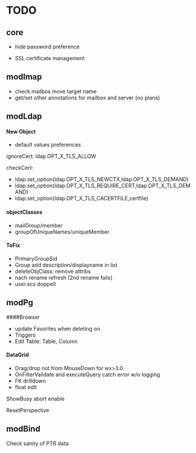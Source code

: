 # TODO

## core

- hide password preference

- SSL certificate management

## modImap

- check mailbox move target name
- get/set other annotations for mailbox and server (no plans)


## modLdap

#### New Object
- default values preferences

ignoreCert:
ldap.OPT_X_TLS_ALLOW

checkCert:
- ldap.set_option(ldap.OPT_X_TLS_NEWCTX,ldap.OPT_X_TLS_DEMAND)
- ldap.set_option(ldap.OPT_X_TLS_REQUIRE_CERT,ldap.OPT_X_TLS_DEMAND)
- ldap.set_option(ldap.OPT_X_TLS_CACERTFILE,certfile)

#### objectClasses 

- mailGroup/member
- groupOfUniqueNames/uniqueMember

#### ToFix

- PrimaryGroupSid
- Group add description/displayname in list
- deleteObjClass: remove attribs
- nach rename refresh (2nd rename fails)
- user.scs doppelt

## modPg

####Browser

- update Favorites when deleting on
- Triggers
- Edit Table: Table, Column

#### DataGrid

- Drag/drop not from MouseDown for wx>3.0
- OnFilterValidate and executeQuery catch error w/o logging
- FK drilldown
- float edit

ShowBusy abort enable

ResetPerspective

## modBind

Check sanity of PTR data
